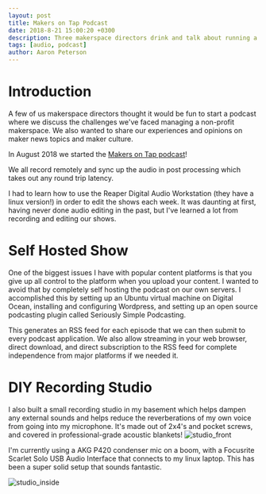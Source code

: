 ```yaml
---
layout: post
title: Makers on Tap Podcast
date: 2018-8-21 15:00:20 +0300
description: Three makerspace directors drink and talk about running a makerspace, maker news, and maker culture.
tags: [audio, podcast]
author: Aaron Peterson
---
```

# Introduction
A few of us makerspace directors thought it would be fun to start a podcast where we discuss the challenges we've faced managing a non-profit makerspace. We also wanted to share our experiences and opinions on maker news topics and maker culture.

In August 2018 we started the [Makers on Tap podcast](https://makersontap.com/)!

We all record remotely and sync up the audio in post processing which takes out any round trip latency.

I had to learn how to use the Reaper Digital Audio Workstation (they have a linux version!) in order to edit the shows each week. It was daunting at first, having never done audio editing in the past, but I've learned a lot from recording and editing our shows.

# Self Hosted Show
One of the biggest issues I have with popular content platforms is that you give up all control to the platform when you upload your content. I wanted to avoid that by completely self hosting the podcast on our own servers. I accomplished this by setting up an Ubuntu virtual machine on Digital Ocean, installing and configuring Wordpress, and setting up an open source podcasting plugin called Seriously Simple Podcasting.

This generates an RSS feed for each episode that we can then submit to every podcast application. We also allow streaming in your web browser, direct download, and direct subscription to the RSS feed for complete independence from major platforms if we needed it.


# DIY Recording Studio
I also built a small recording studio in my basement which helps dampen any external sounds and helps reduce the reverberations of my own voice from going into my microphone. It's made out of 2x4's and pocket screws, and covered in professional-grade acoustic blankets!
![studio_front]({{site.baseurl}}/assets/img/podcast/studio_front.jpg)

I'm currently using a AKG P420 condenser mic on a boom, with a Focusrite Scarlet Solo USB Audio Interface that connects to my linux laptop. This has been a super solid setup that sounds fantastic.

![studio_inside]({{site.baseurl}}/assets/img/podcast/studio_inside.jpg)


